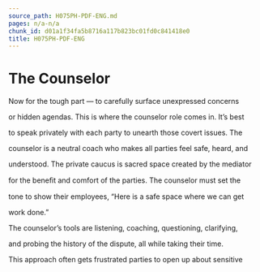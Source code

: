 ```yaml
---
source_path: H075PH-PDF-ENG.md
pages: n/a-n/a
chunk_id: d01a1f34fa5b8716a117b823bc01fd0c841418e0
title: H075PH-PDF-ENG
---
```

# The Counselor

Now for the tough part — to carefully surface unexpressed concerns

or hidden agendas. This is where the counselor role comes in. It’s best

to speak privately with each party to unearth those covert issues. The

counselor is a neutral coach who makes all parties feel safe, heard, and

understood. The private caucus is sacred space created by the mediator

for the beneﬁt and comfort of the parties. The counselor must set the

tone to show their employees, “Here is a safe space where we can get

work done.”

The counselor’s tools are listening, coaching, questioning, clarifying,

and probing the history of the dispute, all while taking their time.

This approach often gets frustrated parties to open up about sensitive
